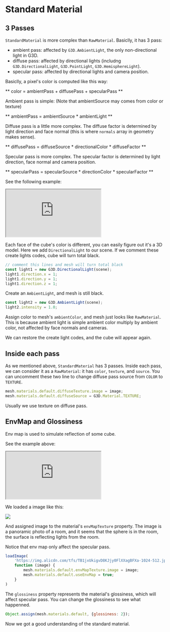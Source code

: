 # Standard Material

## 3 Passes

`StandardMaterial` is more complex than `RawMaterial`. Basiclly, it has 3 pass:

* ambient pass: affected by `G3D.AmbientLight`, the only non-directional light in G3D.
* diffuse pass: affected by directional lights (includng `G3D.DirectionalLight`, `G3D.PointLight`, `G3D.HemisphereLight`).
* specular pass: affected by directional lights and camera position.

Basiclly, a pixel's color is computed like this way:

** color = ambientPass + diffusePass + specularPass **

Ambient pass is simple: (Note that ambientSource may comes from color or texture)

** ambientPass = ambientSource * ambientLight **

Diffuse pass is a little more complex. The diffuse factor is determined by light direction and face normal (this is where `normals` array in geometry makes sense).

** diffusePass = diffuseSource * directionalColor * diffuseFactor **

Specular pass is more complex. The specular factor is determined by light direction, face normal and camera position.

** specularPass = specularSource * directionColor * specularFactor **

See the following example: 

<iframe class="playground" src="https://alibaba.github.io/G3D/playground/?embed#item=light-and-standard-material"></iframe>

Each face of the cube's color is different, you can easily figure out it's a 3D model. Here we add `DirectionalLight` to our scene. If we comment these create lights codes, cube will turn total black.

```javascript
// comment this lines and mesh will turn total black
const light1 = new G3D.DirectionalLight(scene);
light1.direction.x = 1;
light1.direction.y = 1;
light1.direction.z = 1;
```

Create an `AmbientLight`, and mesh is still black.

```javascript
const light2 = new G3D.AmbientLight(scene);
light2.intensity = 1.0;
```

Assign color to mesh's `ambientColor`, and mesh just looks like `RawMaterial`. This is because ambient light is simple ambient color multiply by ambient color, not affected by face normals and cameras.

We can restore the create light codes, and the cube will appear again.

## Inside each pass

As we mentioned above, `StandardMaterial` has 3 passes. Inside each pass, we can consider it as a `RawMaterial`: it has `color`, `texture`, and `source`. You can uncomment these two line to change diffuse pass source from `COLOR` to `TEXTURE`.

```javascript
mesh.materials.default.diffuseTexture.image = image;
mesh.materials.default.diffuseSource = G3D.Material.TEXTURE;
```

Usually we use texture on diffuse pass.

## EnvMap and Glossiness

Env map is used to simulate reflection of some cube.

See the example above:

<iframe class="playground" src="https://alibaba.github.io/G3D/playground/?embed#item=envmap and glossiness"></iframe>

We loaded a image like this:

![](https://img.alicdn.com/tfs/TB1jxUkigvD8KJjy0FlXXagBFXa-1024-512.jpg)

And assigned image to the material's `envMapTexture` property. The image is a panoramic photo of a room, and it seems that the sphere is in the room, the surface is reflecting lights from the room.

Notice that env map only affect the specular pass.

```javascript
loadImage(
    'https://img.alicdn.com/tfs/TB1jxUkigvD8KJjy0FlXXagBFXa-1024-512.jpg',
    function (image) {
        mesh.materials.default.envMapTexture.image = image;
        mesh.materials.default.useEnvMap = true;
    }
)
```

The `glossiness` property represents the material's glossiness, which will affect specular pass. You can change the glossiness to see what happenned.

```javascript
Object.assign(mesh.materials.default, {glossiness: 2});
```

Now we got a good understanding of the standard material.